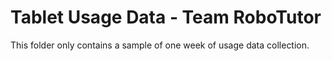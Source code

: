 # Tablet Usage Data - Team RoboTutor

This folder only contains a sample of one week of usage data collection.
